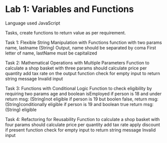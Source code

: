 # Lab 1: Variables and Functions

Language used JavaScript

Tasks, create functions to return value as per requirement.

Task 1: Flexible String Manipulation with Functions
        function with two params name, lastname (String)
        Output, name should be separated by coma
        First letter of name, lastName must be capitalized

Task 2: Mathematical Operations with Multiple Parameters
        Function to calculate a shop basket with three params
        should calculate price per quantity
        add tax rate on the output
        function check for empty input to return string message Invalid input

Task 3: Functions with Conditional Logic
        Function to check eligibility by requiring two params age and boolean isEmployed
        if person is 18 and under return msg: (String)not eligible
        if person is 19 but boolen false, return msg: (String)conditionally eligible
        if person is 19 and boolean true return msg: (String) eligible

Task 4: Refactoring for Reusability
        Function to calculate a shop basket with four params
        should calculate price per quantity
        add tax rate 
        apply discount if present
        function check for empty input to return string message Invalid input

